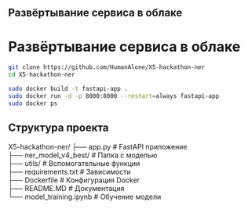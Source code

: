 ## Развёртывание сервиса в облаке


# Развёртывание сервиса в облаке

```bash
git clone https://github.com/HumanAlone/X5-hackathon-ner
cd X5-hackathon-ner

sudo docker build -t fastapi-app .
sudo docker run -d -p 8000:8000 --restart=always fastapi-app
sudo docker ps
```


## Структура проекта

X5-hackathon-ner/
├── app.py                 # FastAPI приложение  
├── ner_model_v4_best/     # Папка с моделью  
├── utils/                 # Вспомогательные функции  
├── requirements.txt       # Зависимости  
├── Dockerfile             # Конфигурация Docker  
├── README.MD              # Документация  
└── model_training.ipynb   # Обучение модели  

